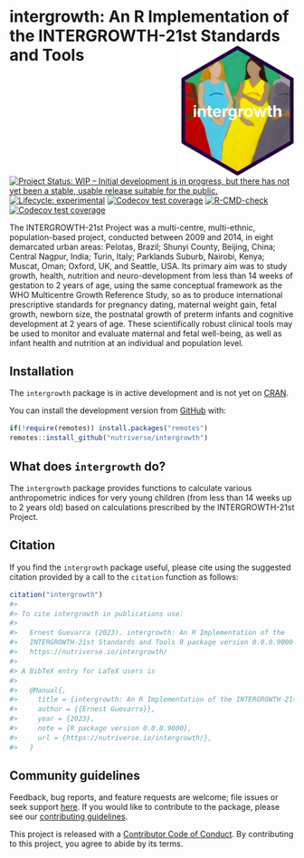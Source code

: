 
<!-- README.md is generated from README.Rmd. Please edit that file -->

# intergrowth: An R Implementation of the INTERGROWTH-21st Standards and Tools <img src="man/figures/intergrowth.png" width="200px" align="right" />

<!-- badges: start -->

[![Project Status: WIP – Initial development is in progress, but there
has not yet been a stable, usable release suitable for the
public.](https://www.repostatus.org/badges/latest/wip.svg)](https://www.repostatus.org/#wip)
[![Lifecycle:
experimental](https://img.shields.io/badge/lifecycle-experimental-orange.svg)](https://lifecycle.r-lib.org/articles/stages.html#experimental)
[![Codecov test
coverage](https://codecov.io/gh/nutriverse/intergrowth/branch/main/graph/badge.svg)](https://codecov.io/gh/nutriverse/intergrowth?branch=main)
[![R-CMD-check](https://github.com/nutriverse/intergrowth/actions/workflows/R-CMD-check.yaml/badge.svg)](https://github.com/nutriverse/intergrowth/actions/workflows/R-CMD-check.yaml)
[![Codecov test
coverage](https://codecov.io/gh/nutriverse/intergrowth/branch/main/graph/badge.svg)](https://app.codecov.io/gh/nutriverse/intergrowth?branch=main)
<!-- badges: end -->

The INTERGROWTH-21st Project was a multi-centre, multi-ethnic,
population-based project, conducted between 2009 and 2014, in eight
demarcated urban areas: Pelotas, Brazil; Shunyi County, Beijing, China;
Central Nagpur, India; Turin, Italy; Parklands Suburb, Nairobi, Kenya;
Muscat, Oman; Oxford, UK, and Seattle, USA. Its primary aim was to study
growth, health, nutrition and neuro-development from less than 14 weeks
of gestation to 2 years of age, using the same conceptual framework as
the WHO Multicentre Growth Reference Study, so as to produce
international prescriptive standards for pregnancy dating, maternal
weight gain, fetal growth, newborn size, the postnatal growth of preterm
infants and cognitive development at 2 years of age. These
scientifically robust clinical tools may be used to monitor and evaluate
maternal and fetal well-being, as well as infant health and nutrition at
an individual and population level.

## Installation

<!---
You can install the released version of intergrowth from [CRAN](https://CRAN.R-project.org) with:

``` r
install.packages("intergrowth")
```
--->

The `intergrowth` package is in active development and is not yet on
[CRAN](https://CRAN.R-project.org).

You can install the development version from
[GitHub](https://github.com/) with:

``` r
if(!require(remotes)) install.packages("remotes")
remotes::install_github("nutriverse/intergrowth")
```

## What does `intergrowth` do?

The `intergrowth` package provides functions to calculate various
anthropometric indices for very young children (from less than 14 weeks
up to 2 years old) based on calculations prescribed by the
INTERGROWTH-21st Project.

## Citation

If you find the `intergrowth` package useful, please cite using the
suggested citation provided by a call to the `citation` function as
follows:

``` r
citation("intergrowth")
#> 
#> To cite intergrowth in publications use:
#> 
#>   Ernest Guevarra (2023). intergrowth: An R Implementation of the
#>   INTERGROWTH-21st Standards and Tools R package version 0.0.0.9000 URL
#>   https://nutriverse.io/intergrowth/
#> 
#> A BibTeX entry for LaTeX users is
#> 
#>   @Manual{,
#>     title = {intergrowth: An R Implementation of the INTERGROWTH-21st Standards and Tools},
#>     author = {{Ernest Guevarra}},
#>     year = {2023},
#>     note = {R package version 0.0.0.9000},
#>     url = {https://nutriverse.io/intergrowth/},
#>   }
```

## Community guidelines

Feedback, bug reports, and feature requests are welcome; file issues or
seek support [here](https://github.com/nutriverse/intergrowth/issues).
If you would like to contribute to the package, please see our
[contributing
guidelines](https://nutriverse.io/intergrowth/CONTRIBUTING.html).

This project is released with a [Contributor Code of
Conduct](https://contributor-covenant.org/version/2/1/CODE_OF_CONDUCT.html).
By contributing to this project, you agree to abide by its terms.
